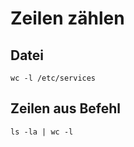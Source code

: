 # Zeilen zählen 

## Datei 

```
wc -l /etc/services 
```

## Zeilen aus Befehl 
```
ls -la | wc -l 
```
